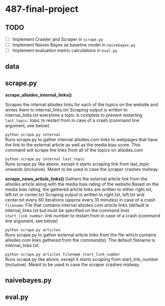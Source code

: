 # 487-final-project

## TODO
- [ ] Implement Crawler and Scraper in ```scrape.py```
- [ ] Implement Naives Bayes as baseline model in ```naivebayes.py```
- [ ] Implement evaluation metric calculations in ```eval.py```

## data


## scrape.py

**scrape_allsides_internal_links()**

Scrapes the internal allsides links for each of the topics on the website and writes them to internal_links.txt
Scraping output is written to internal_links.txt everytime a topic is complete to prevent restarting
```last_topic```: topic to restart from in case of a crash (command line argument, see below)

```python scrape.py internal```  
Runs scrape.py to gather internal allsides.com links to webpages that have the link to the external article as well as the media bias score. This command will scrape the links from all of the topics on allsides.com

```python scrape.py internal last_topic```  
Runs scrape.py like above, except it starts scraping link from last_topic onwards (inclusive). Meant to be used in case the scraper crashes midway.

**scrape_news_article_links()**
Gathers the external article link from the allsides article along with the media bias rating of the website 
Based on the media bias rating, the gathered article links are written to either right.txt, left.txt or center.txt
Scraping output is written to right.txt, left.txt and center.txt every 60 iterations (approx every 10 minutes) in case of a crash
```filename```: File that contains internal allsides.com article links (default is internal_links.txt but must be specified on the command line)
```start_link_number```: link number to restart from in case of a crash (command line argument, see below)

```python scrape.py articles```   
Runs scrape.py to gather external article links from the file which contains allsides.com links gathered from the command(s). The default filename is internal_links.txt.

```python scrape.py articles filename start_link_number```   
Runs scrape.py like above, except it starts scraping from start_link_number (inclusive). Meant to be used in case the scraper crashes midway.


## naivebayes.py


## eval.py


